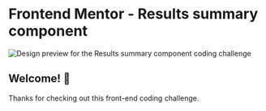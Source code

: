 # Frontend Mentor - Results summary component

![Design preview for the Results summary component coding challenge](./design/desktop-preview.jpg)

## Welcome! 👋

Thanks for checking out this front-end coding challenge.
